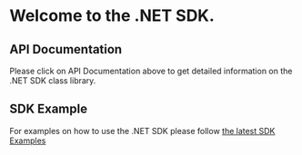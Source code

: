 # Welcome to the .NET SDK.

## API Documentation
Please click on API Documentation above to get detailed information on the .NET SDK class library.

## SDK Example
For examples on how to use the .NET SDK please follow [the latest SDK Examples](https://github.com/FrankSzendzielarz/dotnet-algorand-sdk/tree/master/sdk-examples)